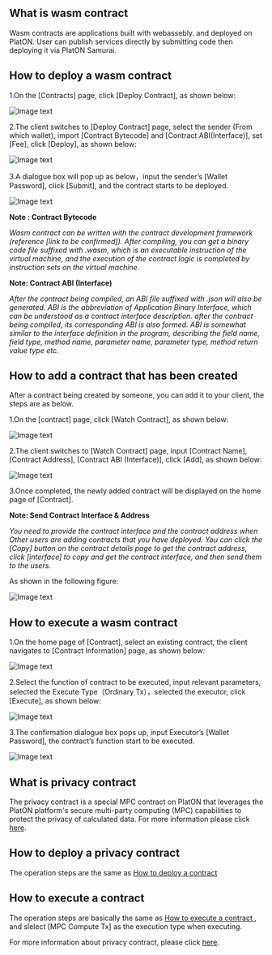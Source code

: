 ## What is wasm contract
Wasm contracts are applications built with webassebly. and deployed on PlatON. User can publish services directly by submitting code then deploying it via PlatON Samurai.


## How to deploy a wasm contract

1.On the [Contracts] page, click [Deploy Contract], as shown below:

![Image text](image/Contract_deploy.png)

2.The client switches to [Deploy Contract] page, select the sender (From which wallet), import [Contract Bytecode] and [Contract ABI(Interface)], set [Fee], click [Deploy], as shown below:

![Image text](image/Contract_info_input.png)

3.A dialogue box will pop up as below，input the sender’s [Wallet Password], click [Submit], and the contract starts to be deployed.

![Image text](image/Contract_creation_confirm.png)

**Note : Contract Bytecode**

*Wasm contract can be written with the contract development framework (reference [link to be confirmed]). After compiling, you can get a binary code file suffixed with .wasm, which is an executable instruction of the virtual machine, and the execution of the contract logic is completed by instruction sets on the virtual machine.*

**Note: Contract ABI (Interface)**

*After the contract being compiled, an ABI file suffixed with .json will also be generated. ABI is the abbreviation of Application Binary Interface, which can be understood as a contract interface description. after the contract being compiled, its corresponding ABI is also formed. ABI is somewhat similar to the interface definition in the program, describing the field name, field type, method name, parameter name, parameter type, method return value type etc.*

## How to add a contract that has been created 
After a contract being created by someone, you can add it to your client, the steps are as below.

1.On the [contract] page, click [Watch Contract], as shown below:

![Image text](image/Add_contract.png)

2.The client switches to [Watch Contract] page, input [Contract Name], [Contract Address], [Contract ABI (Interface)], click [Add], as shown below:

![Image text](image/Add_contract_info.png)

3.Once completed, the newly added contract will be displayed on the home page of [Contract]. 

**Note: Send Contract Interface & Address**

*You need to provide the contract interface and the contract address when Other users are adding contracts that you have deployed.  You can click the [Copy] button on the contract details page to get the contract address, click [interface] to copy and get the contract interface, and then send them to the users.*

As shown in the following figure:

![Image text](image/Address_abi.png)


## How to execute a wasm contract

1.On the home page of [Contract], select an existing contract, the client navigates to [Contract Information] page, as shown below:

![Image text](image/Contract_detail.png)

2.Select the function of contract to be executed, input relevant parameters, selected the Execute Type（Ordinary Tx），selected the executor, click [Execute], as shown below:

![Image text](image/Execution_set.png)

3.The confirmation dialogue box pops up, input Executor’s [Wallet Password], the contract’s function start to be executed.

![Image text](image/Execute_Contract.png)

## What is privacy contract

The privacy contract is a special MPC contract on PlatON that leverages the PlatON platform's secure multi-party computing (MPC) capabilities to protect the privacy of calculated data. For more information please click [here](en-us\development\[English]-PlatON-Privacy-Contract-Guide).

## How to deploy a privacy contract

The operation steps are the same as [How to deploy a contract](#How-to-execute-a-contract)

## How to execute a contract

The operation steps are basically the same as [How to execute a contract ](#How-to-execute-a-contract), and slelect  [MPC Compute Tx] as the execution type when executing.

For more information about privacy contract, please click [here](en-us\development\[English]-Deep-Understanding-Privacy-Contract-Dev).

